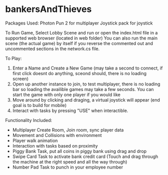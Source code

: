 # bankersAndThieves

Packages Used:
Photon Pun 2 for multiplayer
Joystick pack for joystick

To Run Game, Select Lobby Scene and run or open the index.html file in a supported web browser (located in web folder)
You can also run the main scene (the actual game) by itself if you reverse the commented out and uncommented sections in the network.cs file.

To Play:
1. Enter a Name and Create a New Game (may take a second to connect, if first click doesnt do anything, sceond should, there is no loading screen)
2. Open up another instance to join, to test multiplayer, there is no loading bar so loading the availible games may take a few seconds. You can start the game with only one player if you would like
3. Move around by clicking and draging, a virtual joystick will appear (end goal is to build for mobile)
4. Interact with tasks by pressing "USE" when interactible.

Functionality Included:
- Multiplayer Create Room, Join room, sync player data
- Movement and Collisions with environment
- Player walk animation
- Interaction with tasks based on proximity
- Piggy Bank Task, put all coins in piggy bank using drag and drop
- Swipe Card Task to activate bank credit card (Touch and drag through the machine at the right speed and all the way through)
- Number Pad Task to punch in your employee number
